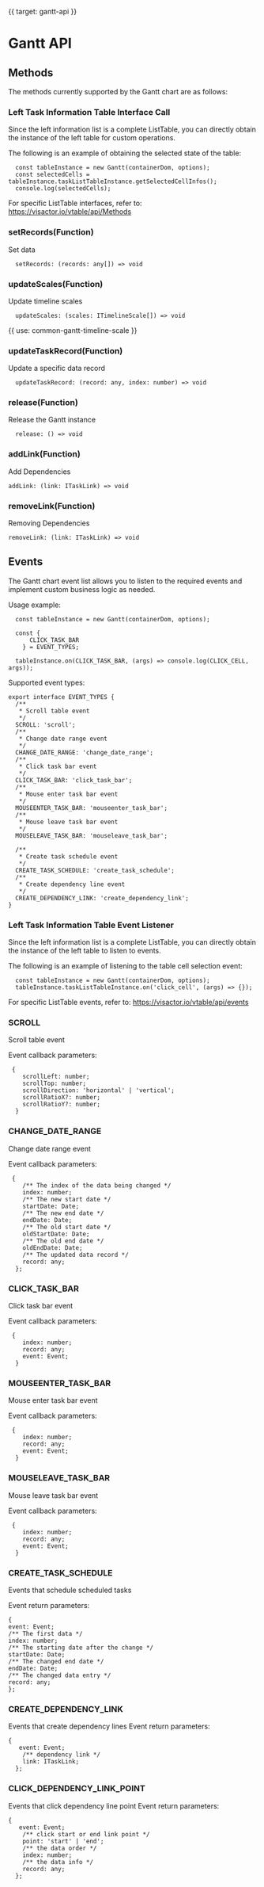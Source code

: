 {{ target: gantt-api }}

# Gantt API

## Methods

The methods currently supported by the Gantt chart are as follows:

### Left Task Information Table Interface Call

Since the left information list is a complete ListTable, you can directly obtain the instance of the left table for custom operations.

The following is an example of obtaining the selected state of the table:

```
  const tableInstance = new Gantt(containerDom, options);
  const selectedCells = tableInstance.taskListTableInstance.getSelectedCellInfos();
  console.log(selectedCells);
```

For specific ListTable interfaces, refer to: https://visactor.io/vtable/api/Methods

### setRecords(Function)

Set data

```
  setRecords: (records: any[]) => void
```

### updateScales(Function)

Update timeline scales

```
  updateScales: (scales: ITimelineScale[]) => void
```

{{ use: common-gantt-timeline-scale }}

### updateTaskRecord(Function)

Update a specific data record

```
  updateTaskRecord: (record: any, index: number) => void
```

### release(Function)

Release the Gantt instance

```
  release: () => void
```

### addLink(Function)

Add Dependencies

```
addLink: (link: ITaskLink) => void
```

### removeLink(Function)

Removing Dependencies

```
removeLink: (link: ITaskLink) => void

```

## Events

The Gantt chart event list allows you to listen to the required events and implement custom business logic as needed.

Usage example:

```
  const tableInstance = new Gantt(containerDom, options);

  const {
      CLICK_TASK_BAR
    } = EVENT_TYPES;

  tableInstance.on(CLICK_TASK_BAR, (args) => console.log(CLICK_CELL, args));
```

Supported event types:

```
export interface EVENT_TYPES {
  /**
   * Scroll table event
   */
  SCROLL: 'scroll';
  /**
   * Change date range event
   */
  CHANGE_DATE_RANGE: 'change_date_range';
  /**
   * Click task bar event
   */
  CLICK_TASK_BAR: 'click_task_bar';
  /**
   * Mouse enter task bar event
   */
  MOUSEENTER_TASK_BAR: 'mouseenter_task_bar';
  /**
   * Mouse leave task bar event
   */
  MOUSELEAVE_TASK_BAR: 'mouseleave_task_bar';

  /**
   * Create task schedule event
   */
  CREATE_TASK_SCHEDULE: 'create_task_schedule';
  /**
   * Create dependency line event
   */
  CREATE_DEPENDENCY_LINK: 'create_dependency_link';
}
```

### Left Task Information Table Event Listener

Since the left information list is a complete ListTable, you can directly obtain the instance of the left table to listen to events.

The following is an example of listening to the table cell selection event:

```
  const tableInstance = new Gantt(containerDom, options);
  tableInstance.taskListTableInstance.on('click_cell', (args) => {});
```

For specific ListTable events, refer to: https://visactor.io/vtable/api/events

### SCROLL

Scroll table event

Event callback parameters:

```
 {
    scrollLeft: number;
    scrollTop: number;
    scrollDirection: 'horizontal' | 'vertical';
    scrollRatioX?: number;
    scrollRatioY?: number;
  }
```

### CHANGE_DATE_RANGE

Change date range event

Event callback parameters:

```
 {
    /** The index of the data being changed */
    index: number;
    /** The new start date */
    startDate: Date;
    /** The new end date */
    endDate: Date;
    /** The old start date */
    oldStartDate: Date;
    /** The old end date */
    oldEndDate: Date;
    /** The updated data record */
    record: any;
  };
```

### CLICK_TASK_BAR

Click task bar event

Event callback parameters:

```
 {
    index: number;
    record: any;
    event: Event;
  }
```

### MOUSEENTER_TASK_BAR

Mouse enter task bar event

Event callback parameters:

```
 {
    index: number;
    record: any;
    event: Event;
  }
```

### MOUSELEAVE_TASK_BAR

Mouse leave task bar event

Event callback parameters:

```
 {
    index: number;
    record: any;
    event: Event;
  }
```

### CREATE_TASK_SCHEDULE

Events that schedule scheduled tasks

Event return parameters:

```
{
event: Event;
/** The first data */
index: number;
/** The starting date after the change */
startDate: Date;
/** The changed end date */
endDate: Date;
/** The changed data entry */
record: any;
};
```

### CREATE_DEPENDENCY_LINK

Events that create dependency lines
Event return parameters:

```
{
   event: Event;
    /** dependency link */
    link: ITaskLink;
  };
```

### CLICK_DEPENDENCY_LINK_POINT

Events that click dependency line point
Event return parameters:

```
{
   event: Event;
    /** click start or end link point */
    point: 'start' | 'end';
    /** the data order */
    index: number;
    /** the data info */
    record: any;
  };
```
